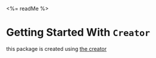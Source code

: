 <%= readMe %>

# Getting Started With `Creator`
this package is created using [the creator](the-creator.com)
